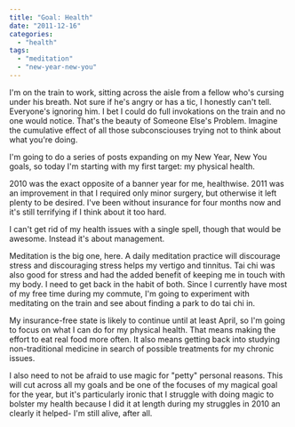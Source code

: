 ```yaml
---
title: "Goal: Health"
date: "2011-12-16"
categories: 
  - "health"
tags: 
  - "meditation"
  - "new-year-new-you"
---
```


I'm on the train to work, sitting across the aisle from a fellow who's cursing under his breath. Not sure if he's angry or has a tic, I honestly can't tell. Everyone's ignoring him. I bet I could do full invokations on the train and no one would notice. That's the beauty of Someone Else's Problem. Imagine the cumulative effect of all those subconsciouses trying not to think about what you're doing.

I'm going to do a series of posts expanding on my New Year, New You goals, so today I'm starting with my first target: my physical health.

2010 was the exact opposite of a banner year for me, healthwise. 2011 was an improvement in that I required only minor surgery, but otherwise it left plenty to be desired. I've been without insurance for four months now and it's still terrifying if I think about it too hard.

I can't get rid of my health issues with a single spell, though that would be awesome. Instead it's about management.

Meditation is the big one, here. A daily meditation practice will discourage stress and discouraging stress helps my vertigo and tinnitus. Tai chi was also good for stress and had the added benefit of keeping me in touch with my body. I need to get back in the habit of both. Since I currently have most of my free time during my commute, I'm going to experiment with meditating on the train and see about finding a park to do tai chi in.

My insurance-free state is likely to continue until at least April, so I'm going to focus on what I can do for my physical health. That means making the effort to eat real food more often. It also means getting back into studying non-traditional medicine in search of possible treatments for my chronic issues.

I also need to not be afraid to use magic for "petty" personal reasons. This will cut across all my goals and be one of the focuses of my magical goal for the year, but it's particularly ironic that I struggle with doing magic to bolster my health because I did it at length during my struggles in 2010 an clearly it helped- I'm still alive, after all.

